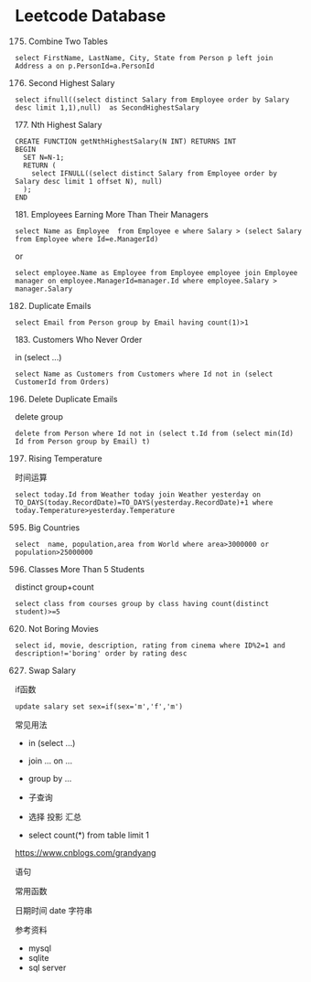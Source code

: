 # Leetcode Database


175. Combine Two Tables

```mysql
select FirstName, LastName, City, State from Person p left join Address a on p.PersonId=a.PersonId
```

176. Second Highest Salary

```mysql
select ifnull((select distinct Salary from Employee order by Salary desc limit 1,1),null)  as SecondHighestSalary
```

177. Nth Highest Salary 

```mysql
CREATE FUNCTION getNthHighestSalary(N INT) RETURNS INT
BEGIN
  SET N=N-1;
  RETURN (
    select IFNULL((select distinct Salary from Employee order by Salary desc limit 1 offset N), null)
  );
END
```



181. Employees Earning More Than Their Managers 

```mysql
select Name as Employee  from Employee e where Salary > (select Salary from Employee where Id=e.ManagerId)
```

or

```mysql
select employee.Name as Employee from Employee employee join Employee manager on employee.ManagerId=manager.Id where employee.Salary > manager.Salary
```



182. Duplicate Emails

```mysql
select Email from Person group by Email having count(1)>1
```

183. Customers Who Never Order 

in (select ...)

```mysql
select Name as Customers from Customers where Id not in (select CustomerId from Orders)
```

196. Delete Duplicate Emails

delete
group

```mysql
delete from Person where Id not in (select t.Id from (select min(Id) Id from Person group by Email) t)
```


197. Rising Temperature

时间运算

```mysql
select today.Id from Weather today join Weather yesterday on TO_DAYS(today.RecordDate)=TO_DAYS(yesterday.RecordDate)+1 where today.Temperature>yesterday.Temperature
```


595. Big Countries

```mysql
select  name, population,area from World where area>3000000 or population>25000000
```


596. Classes More Than 5 Students


distinct
group+count

```mysql
select class from courses group by class having count(distinct student)>=5
```

620. Not Boring Movies

```mysql
select id, movie, description, rating from cinema where ID%2=1 and description!='boring' order by rating desc
```

627. Swap Salary

if函数

```mysql
update salary set sex=if(sex='m','f','m')
```


常见用法

+ in (select ...)
+ join ... on ...

+ group by ...

+ 子查询
+ 选择 投影 汇总


+ select count(*) from table limit 1


https://www.cnblogs.com/grandyang


语句


常用函数

日期时间 date
字符串

参考资料
+ mysql
+ sqlite
+ sql server